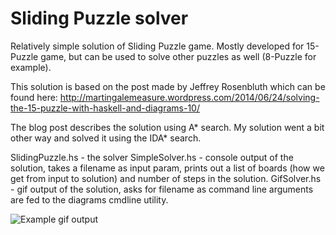 Sliding Puzzle solver
=====================

Relatively simple solution of Sliding Puzzle game. Mostly developed for 15-Puzzle game, but can be used to solve other puzzles as well (8-Puzzle for example).

This solution is based on the post made by Jeffrey Rosenbluth which can be found here: http://martingalemeasure.wordpress.com/2014/06/24/solving-the-15-puzzle-with-haskell-and-diagrams-10/

The blog post describes the solution using A* search. My solution went a bit other way and solved it using the IDA* search.


SlidingPuzzle.hs - the solver
SimpleSolver.hs - console output of the solution, takes a filename as input param, prints out a list of boards (how we get from input to solution) and number of steps in the solution.
GifSolver.hs - gif output of the solution, asks for filename as command line arguments are fed to the diagrams cmdline utility.

![Example gif output](http://ksaveljev.github.io/sliding-puzzle.gif)
